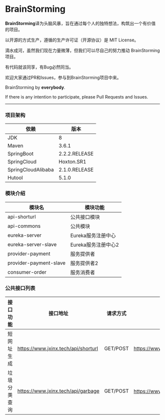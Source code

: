 # BrainStorming
**BrainStorming**译为头脑风暴，旨在通过每个人的独特想法，构筑出一个有价值的项目。

以开源的方式生产，遵循的生产许可证（开源协议）是 MIT License。

滴水成河，虽然我们现在力量微薄，但我们可以尽自己的努力推动 BrainStorming 项目。

有代码就该同享，有Bug必然同当。

欢迎大家通过PR和Issues，参与到BrainStorming项目中来。

BrainStorming by **everybody**.

If there is any intention to participate, please Pull Requests and Issues.

---

### 项目架构

| 依赖               | 版本          |
| ------------------ | ------------- |
| JDK                | 8             |
| Maven              | 3.6.1         |
| SpringBoot         | 2.2.2.RELEASE |
| SpringCloud        | Hoxton.SR1    |
| SpringCloudAlibaba | 2.1.0.RELEASE |
| Hutool             | 5.1.0         |

### 模块介绍

| 模块名       | 模块功能      |
| ------------ | ------------- |
| api-shorturl | 公共接口模块 |
| api-commons | 公共模块 |
| eureka-server | Eureka服务注册中心 |
| eureka-server-slave | Eureka服务注册中心2 |
| provider-payment | 服务提供者 |
| provider-payment-slave | 服务提供者2 |
| consumer-order | 服务消费者 |

### 公共接口列表

| 接口功能   | 接口地址                        | 请求方式 | 请求示例                                      | 接口描述 |
| ---------- | ------------------------------- | -------- | --------------------------------------------- | -------- |
| 短网址生成 | https://www.jxinx.tech/api/shorturl | GET/POST | https://www.jxinx.tech/api/shorturl/www.baidu.com | 将长网址缩短，支持t.cn,dwz.mk,suo.im等短网址生成 |
| 垃圾分类查询 | https://www.jxinx.tech/api/garbage | GET/POST | https://www.jxinx.tech/api/garbage/西瓜 | 通过关键字搜索物品属于哪种垃圾 |

